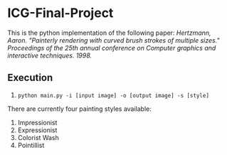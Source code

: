 # ICG-Final-Project
This is the python implementation of the following paper:
*Hertzmann, Aaron. "Painterly rendering with curved brush strokes of multiple sizes." Proceedings of the 25th annual conference on Computer graphics and interactive techniques. 1998.*

## Execution
1. `python main.py -i [input image] -o [output image] -s [style]`

There are currently four painting styles available:
1. Impressionist
2. Expressionist
3. Colorist Wash
4. Pointillist
